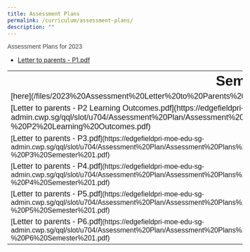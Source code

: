 ```yaml
---
title: Assessment Plans
permalink: /curriculum/assessment-plans/
description: ""
---
```

<font color="#444444"><font face="arial, sans-serif">Assessment Plans for 2023</font>  
</font>

<div>

* [Letter to parents - P1.pdf](/files/EFPS%20PRI%20-%20PBS%20Online%20Buying%20Guide%202021.pdf)

<div><span style="background-color: initial; font-size: 0.9375em;"></span></div>

<div><span style="background-color: initial; font-size: 0.9375em;"></span></div>

<div><span style="background-color: initial; font-size: 0.9375em;"><font face="arial, sans-serif" color="#444444">

<table class="ive_eobj_center iveo_table ives_tab_simple" style="width: 536px; height: 404px;">

<tbody>

<tr>

<th style="text-align: center; width: 536px;"><font size="6">Semester 1</font></th>

</tr>

<tr>

<td style="width: 60px;"><font size="4">[here](/files/2023%20Assessment%20Letter%20to%20Parents%20-%20P1%20Learning%20Outcomes.pdf)</font></td>

</tr>

<tr>

<td style="width: 60px;"><font size="4">[Letter to parents - P2 Learning Outcomes.pdf](https://edgefieldpri-moe-edu-sg-admin.cwp.sg/qql/slot/u704/Assessment%20Plan/Assessment%20Plans%202023/2023%20Assessment%20Letter%20to%20Parents%20-%20P2%20Learning%20Outcomes.pdf)  
</font></td>

</tr>

<tr>

<td>[<font size="4">Letter to parents - P3.pdf</font>](https://edgefieldpri-moe-edu-sg-admin.cwp.sg/qql/slot/u704/Assessment%20Plan/Assessment%20Plans%202023/2023%20Assessment%20Letter%20to%20Parents%20-%20P3%20Semester%201.pdf)</td>

</tr>

<tr>

<td>[<font size="4">Letter to parents - P4.pdf</font>](https://edgefieldpri-moe-edu-sg-admin.cwp.sg/qql/slot/u704/Assessment%20Plan/Assessment%20Plans%202023/2023%20Assessment%20Letter%20to%20Parents%20-%20P4%20Semester%201.pdf)</td>

</tr>

<tr>

<td>[<font size="4">Letter to parents - P5.pdf</font>](https://edgefieldpri-moe-edu-sg-admin.cwp.sg/qql/slot/u704/Assessment%20Plan/Assessment%20Plans%202023/2023%20Assessment%20Letter%20to%20Parents%20-%20P5%20Semester%201.pdf)</td>

</tr>

<tr>

<td>[<font size="4">Letter to parents - P6.pdf</font>](https://edgefieldpri-moe-edu-sg-admin.cwp.sg/qql/slot/u704/Assessment%20Plan/Assessment%20Plans%202023/2023%20Assessment%20Letter%20to%20Parents%20-%20P6%20Semester%201.pdf)</td>

</tr>

</tbody>

</table>

</font></span></div>

<div><font face="arial, sans-serif" size="4"><span class="aBn" data-term="goog_376430019" tabindex="0" style="border-bottom: 1px dashed rgb(204, 204, 204); position: relative; top: -2px; z-index: 0; color: rgb(34, 34, 34);"><span class="aQJ" style="position: relative; top: 2px; z-index: -1;"></span></span></font></div>

<div><span style="background-color: initial; font-size: 0.9375em;"></span></div>

</div>